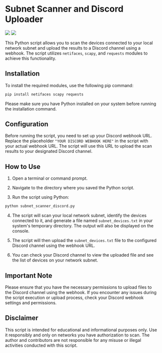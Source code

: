 # Subnet Scanner and Discord Uploader
![](https://img.shields.io/badge/-Python-purple)
![](https://img.shields.io/badge/-Windows-yellow)


This Python script allows you to scan the devices connected to your local network subnet and upload the results to a Discord channel using a webhook. The script utilizes `netifaces`, `scapy`, and `requests` modules to achieve this functionality.

## Installation

To install the required modules, use the following pip command:

```bash
pip install netifaces scapy requests
```

Please make sure you have Python installed on your system before running the installation command.

## Configuration

Before running the script, you need to set up your Discord webhook URL. Replace the placeholder `"YOUR DISCORD WEBHOOK HERE"` in the script with your actual webhook URL. The script will use this URL to upload the scan results to your designated Discord channel.

## How to Use

1. Open a terminal or command prompt.

2. Navigate to the directory where you saved the Python script.

3. Run the script using Python:

```bash
python subnet_scanner_discord.py
```

4. The script will scan your local network subnet, identify the devices connected to it, and generate a file named `subnet_devices.txt` in your system's temporary directory. The output will also be displayed on the console.

5. The script will then upload the `subnet_devices.txt` file to the configured Discord channel using the webhook URL.

6. You can check your Discord channel to view the uploaded file and see the list of devices on your network subnet.

## Important Note

Please ensure that you have the necessary permissions to upload files to the Discord channel using the webhook. If you encounter any issues during the script execution or upload process, check your Discord webhook settings and permissions.

## Disclaimer

This script is intended for educational and informational purposes only. Use it responsibly and only on networks you have authorization to scan. The author and contributors are not responsible for any misuse or illegal activities conducted with this script.

